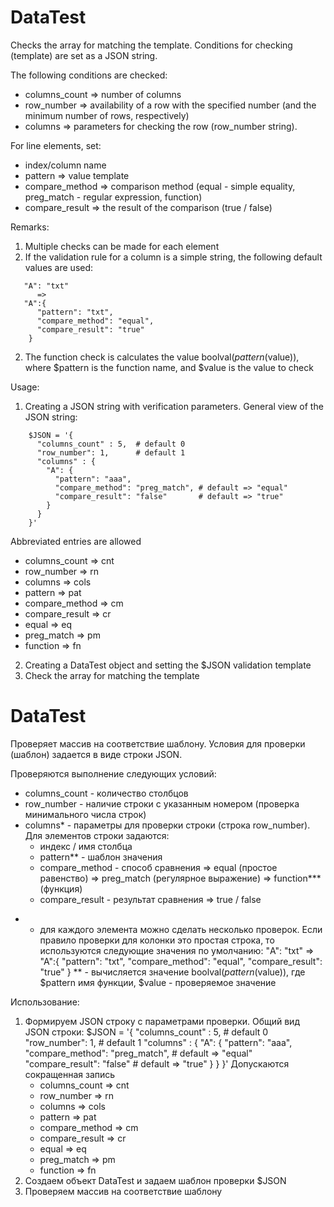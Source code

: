 # DataTest
Checks the array for matching the template.
Conditions for checking (template) are set as a JSON string.

The following conditions are checked:
* columns_count => number of columns
* row_number => availability of a row with the specified number (and the minimum number of rows, respectively)
* columns => parameters for checking the row (row_number string).

For line elements, set:
* index/column name
* pattern => value template
* compare_method => comparison method (equal - simple equality, preg_match - regular expression, function)
* compare_result => the result of the comparison (true / false)

Remarks:
1. Multiple checks can be made for each element
2. If the validation rule for a column is a simple string, the following default values are used:
```   
   "A": "txt"
      =>
   "A":{
      "pattern": "txt",
      "compare_method": "equal",
      "compare_result": "true"
    }
```
2. The function check is calculates the value boolval($pattern($value)), 
   where $pattern is the function name, and $value is the value to check

Usage:
1. Creating a JSON string with verification parameters.
   General view of the JSON string:
```
    $JSON = '{
      "columns_count" : 5,  # default 0
      "row_number": 1,      # default 1
      "columns" : {
        "A": {
          "pattern": "aaa",
          "compare_method": "preg_match", # default => "equal"
          "compare_result": "false"       # default => "true"
        }
      }
    }'
```
  Abbreviated entries are allowed
* columns_count   => cnt
* row_number      => rn
* columns         => cols
* pattern         => pat
* compare_method  => cm
* compare_result  => cr
* equal           => eq
* preg_match      => pm
* function        => fn
2. Creating a DataTest object and setting the $JSON validation template
3. Check the array for matching the template

# DataTest
Проверяет массив на соответствие шаблону.
Условия для проверки (шаблон) задается в виде строки JSON.

Проверяются выполнение следующих условий:
  - columns_count - количество столбцов
  - row_number - наличие строки с указанным номером (проверка минимального числа строк)
  - columns* - параметры для проверки строки (строка row_number).
    Для элементов строки задаются:
    - индекс / имя столбца
    - pattern** - шаблон значения
    - compare_method - способ сравнения
      => equal (простое равенство)
      => preg_match (регулярное выражение)
      => function*** (функция)
    - compare_result - результат сравнения
      => true / false

* - для каждого элемента можно сделать несколько проверок.
   Если правило проверки для колонки это простая строка, то используются следующие значения по умолчанию:
   "A": "txt"
      =>
   "A":{
      "pattern": "txt",
      "compare_method": "equal",
      "compare_result": "true"
    }
** - вычисляется значение boolval($pattern($value)), где $pattern имя функции, $value - проверяемое значение

Использование:
1. Формируем JSON строку с параметрами проверки.
  Общий вид JSON строки:
  $JSON = '{
    "columns_count" : 5, # default 0
    "row_number": 1,     # default 1
    "columns" : {
      "A": {
        "pattern": "aaa",
        "compare_method": "preg_match",  # default => "equal"
        "compare_result": "false"        # default => "true"
      }
    }
  }'
  Допускаются сокращенная запись
   - columns_count  => cnt
   - row_number     => rn
   - columns        => cols
   - pattern        => pat
   - compare_method => cm
   - compare_result => cr
   - equal          => eq
   - preg_match     => pm
   - function       => fn
2. Создаем объект DataTest и задаем шаблон проверки $JSON
3. Проверяем массив на соответствие шаблону

